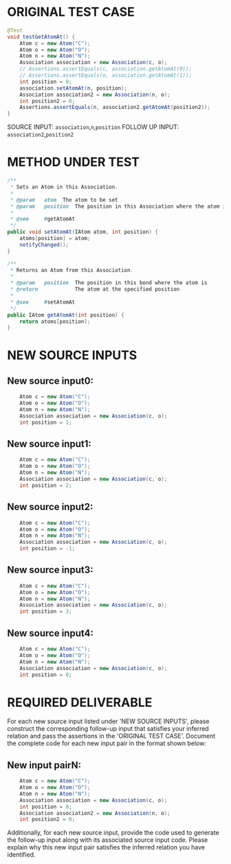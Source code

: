 # ORIGINAL TEST CASE
```java
@Test
void testGetAtomAt() {
    Atom c = new Atom("C");
    Atom o = new Atom("O");
    Atom n = new Atom("N");
    Association association = new Association(c, o);
    // Assertions.assertEquals(c, association.getAtomAt(0));
    // Assertions.assertEquals(o, association.getAtomAt(1));
    int position = 0;
    association.setAtomAt(n, position);
    Association association2 = new Association(n, o);
    int position2 = 0;
    Assertions.assertEquals(n, association2.getAtomAt(position2));
}

```
SOURCE INPUT: `association`,`n`,`position`
FOLLOW UP INPUT: `association2`,`position2`


# METHOD UNDER TEST
```java
/**
 * Sets an Atom in this Association.
 *
 * @param   atom  The atom to be set
 * @param   position  The position in this Association where the atom is to be inserted
 *
 * @see     #getAtomAt
 */
public void setAtomAt(IAtom atom, int position) {
    atoms[position] = atom;
    notifyChanged();
}

/**
 * Returns an Atom from this Association.
 *
 * @param   position  The position in this bond where the atom is
 * @return            The atom at the specified position
 *
 * @see     #setAtomAt
 */
public IAtom getAtomAt(int position) {
    return atoms[position];
}

```


# NEW SOURCE INPUTS
## New source input0:
```java
    Atom c = new Atom("C");
    Atom o = new Atom("O");
    Atom n = new Atom("N");
    Association association = new Association(c, o);
    int position = 1;
```

## New source input1:
```java
    Atom c = new Atom("C");
    Atom o = new Atom("O");
    Atom n = new Atom("N");
    Association association = new Association(c, o);
    int position = 2;
```

## New source input2:
```java
    Atom c = new Atom("C");
    Atom o = new Atom("O");
    Atom n = new Atom("N");
    Association association = new Association(c, o);
    int position = -1;
```

## New source input3:
```java
    Atom c = new Atom("C");
    Atom o = new Atom("O");
    Atom n = new Atom("N");
    Association association = new Association(c, o);
    int position = 3;
```

## New source input4:
```java
    Atom c = new Atom("C");
    Atom o = new Atom("O");
    Atom n = new Atom("N");
    Association association = new Association(c, o);
    int position = 0;
```



# REQUIRED DELIVERABLE
For each new source input listed under 'NEW SOURCE INPUTS', please construct the corresponding follow-up input that satisfies your inferred relation and pass the assertions in the 'ORIGINAL TEST CASE'. Document the complete code for each new input pair in the format shown below:
## New input pairN:
```java
    Atom c = new Atom("C");
    Atom o = new Atom("O");
    Atom n = new Atom("N");
    Association association = new Association(c, o);
    int position = 0;
    Association association2 = new Association(n, o);
    int position2 = 0;
```

Additionally, for each new source input, provide the code used to generate the follow-up input along with its associated source input code. Please explain why this new input pair satisfies the inferred relation you have identified.